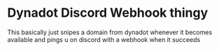 # Dynadot Discord Webhook thingy

This basically just snipes a domain from dynadot whenever it becomes available and pings u on discord with a webhook when it succeeds
